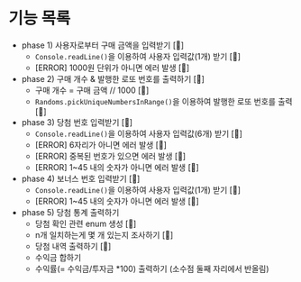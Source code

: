 # 기능 목록
- phase 1) 사용자로부터 구매 금액을 입력받기 [🌟]
  - `Console.readLine()`을 이용하여 사용자 입력값(1개) 받기 [🚀] 
  - [ERROR] 1000원 단위가 아니면 에러 발생 [🚀]
- phase 2) 구매 개수 & 발행한 로또 번호를 출력하기 [🌟]
  - 구매 개수 = 구매 금액 // 1000 [🚀]
  - `Randoms.pickUniqueNumbersInRange()`을 이용하여 발행한 로또 번호를 출력 [🚀]
- phase 3) 당첨 번호 입력받기 [🌟]
  - `Console.readLine()`을 이용하여 사용자 입력값(6개) 받기 [🚀]
  - [ERROR] 6자리가 아니면 에러 발생 [🚀]
  - [ERROR] 중복된 번호가 있으면 에러 발생 [🚀]
  - [ERROR] 1~45 내의 숫자가 아니면 에러 발생 [🚀]
- phase 4) 보너스 번호 입력받기 [🌟]
  - `Console.readLine()`을 이용하여 사용자 입력값(1개) 받기 [🚀]
  - [ERROR] 1~45 내의 숫자가 아니면 에러 발생 [🚀]
- phase 5) 당첨 통계 출력하기
  - 당첨 확인 관련 enum 생성 [🚀]
  - n개 일치하는게 몇 개 있는지 조사하기 [🚀]
  - 당첨 내역 출력하기 [🚀]
  - 수익금 합하기
  - 수익률(= 수익금/투자금 *100) 출력하기 (소수점 둘째 자리에서 반올림)